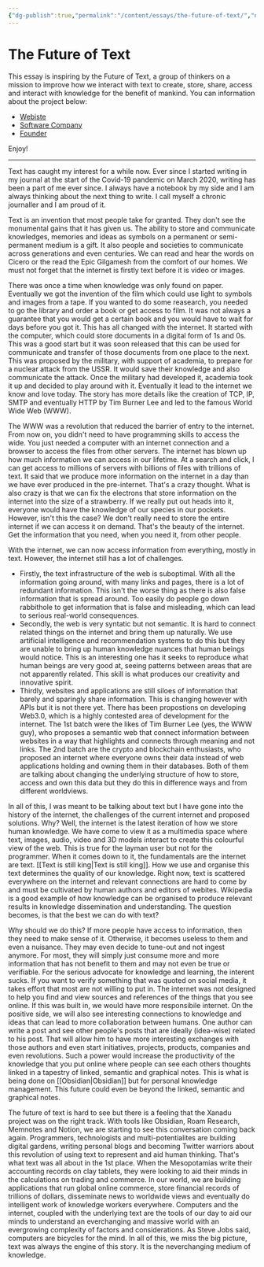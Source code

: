 ```yaml
---
{"dg-publish":true,"permalink":"/content/essays/the-future-of-text/","noteIcon":""}
---
```


# The Future of Text

This essay is inspiring by the Future of Text, a group of thinkers on a mission to improve how we interact with text to create, store, share, access and interact with knowledge for the benefit of mankind. You can information about the project below:

- [Webiste](https://thefutureoftext.org/)
- [Software Company](https://www.augmentedtext.info/)
- [Founder](https://frodehegland.com/) 

Enjoy!

---
Text has caught my interest for a while now. Ever since I started writing in my journal at the start of the Covid-19 pandemic on March 2020, writing has been a part of me ever since. I always have a notebook by my side and I am always thinking about the next thing to write. I call myself a chronic journaller and I am proud of it.

Text is an invention that most people take for granted. They don't see the monumental gains that it has given us. The ability to store and communicate knowledges, memories and ideas as symbols on a permanent or semi-permanent medium is a gift. It also people and societies to communicate across generations and even centuries. We can read and hear the words on Cicero or the read the Epic Gilgamesh from the comfort of our homes. We must not forget that the internet is firstly text before it is video or images.

There was once a time when knowledge was only found on paper. Eventually we got the invention of the film which could use light to symbols and images from a tape. If you wanted to do some reasearch, you needed to go the library and order a book or get access to film. It was not always a guarantee that you would get a certain book and you would have to wait for days before you got it. This has all changed with the internet. It started with the computer, which could store documents in a digital form of 1s and 0s. This was a good start but it was soon released that this can be used for communicate and transfer of those documents from one place to the next. This was proposed by the military, with support of academia, to prepare for a nuclear attack from the USSR. It would save their knowledge and also communicate the attack. Once the military had developed it, academia took it up and decided to play around with it. Eventually it lead to the internet we know and love today. The story has more details like the creation of TCP, IP, SMTP and eventually HTTP by Tim Burner Lee and led to the famous World Wide Web (WWW).

The WWW was a revolution that reduced the barrier of entry to the internet. From now on, you didn't need to have programming skills to access the wide. You just needed a computer with an internet connection and a browser to access the files from other servers. The internet has blown up how much information we can access in our lifetime. At a search and click, I can get access to millions of servers with billions of files with trillions of text. It said that we produce more information on the internet in a day than we have ever produced in the pre-internet. That's a crazy thought. What is also crazy is that we can fix the electrons that store information on the internet into the size of a strawberry. If we really put out heads into it, everyone would have the knowledge of our species in our pockets. However, isn't this the case? We don't really need to store the entire internet if we can access it on demand. That's the beauty of the internet. Get the information that you need, when you need it, from other people.

With the internet, we can now access information from everything, mostly in text. However, the internet still has a lot of challenges. 
- Firstly, the text infrastructure of the web is suboptimal. With all the information going around, with many links and pages, there is a lot of redundant information. This isn't the worse thing as there is also false information that is spread around. Too easily do people go down rabbithole to get information that is false and misleading, which can lead to serious real-world consequences.
- Secondly, the web is very syntatic but not semantic. It is hard to connect related things on the internet and bring them up naturally. We use artificial intelligence and recommendation systems to do this but they are unable to bring up human knowledge nuances that human beings would notice. This is an interesting one has it seeks to reproduce what human beings are very good at, seeing patterns between areas that are not apparently related. This skill is what produces our creativity and innovative spirit. 
- Thirdly, websites and applications are still siloes of information that barely and sparingly share information. This is changing however with APIs but it is not there yet. There has been propostions on developing Web3.0, which is a highly contested area of development for the internet. The 1st batch were the likes of Tim Burner Lee (yes, the WWW guy), who proposes a semantic web that connect information between websites in a way that highlights and connects through meaning and not links. The 2nd batch are the crypto and blockchain enthusiasts, who proposed an internet where everyone owns their data instead of web applications holding and owning them in their databases. Both of them are talking about changing the underlying structure of how to store, access and own this data but they do this in difference ways and from different worldviews.

In all of this, I was meant to be talking about text but I have gone into the history of the internet, the challenges of the current internet and proposed solutions. Why? Well, the internet is the latest iteration of how we store human knowledge. We have come to view it as a multimedia space where text, images, audio, video and 3D models interact to create this colourful view of the web. This is true for the layman user but not for the programmer. When it comes down to it, the fundamentals are the internet are text. [[Text is still king\|Text is still king]]. How we use and organise this text determines the quality of our knowledge. Right now, text is scattered everywhere on the internet and relevant connections are hard to come by and must be cultivated by human authors and editors of webites. Wikipedia is a good example of how knowledge can be organised to produce relevant results in knowledge dissemination and understanding. The question becomes, is that the best we can do with text?

Why should we do this? If more people have access to information, then they need to make sense of it. Otherwise, it becomes useless to them and even a nuisance. They may even decide to tune-out and not ingest anymore. For most, they will simply just consume more and more information that has not benefit to them and may not even be true or verifiable. For the serious advocate for knowledge and learning, the interent sucks. If you want to verify something that was quoted on social media, it takes effort that most are not willing to put in. The internet was not designed to help you find and view sources and references of the things that you see online. If this was built in, we would have more responsibile internet. On the positive side, we will also see interesting connections to knowledge and ideas that can lead to more collaboration between humans. One author can write a post and see other people's posts that are ideally (idea-wise) related to his post. That will allow him to have more interesting exchanges with those authors and even start initiatives, projects, products, companies and even revolutions. Such a power would increase the productivity of the knowledge that you put online where people can see each others thoughts linked in a tapestry of linked, semantic and graphical notes. This is what is being done on [[Obsidian\|Obsidian]] but for personal knowledge management. This future could even be beyond the linked, semantic and graphical notes.

The future of text is hard to see but there is a feeling that the Xanadu project was on the right track. With tools like Obsidian, Roam Research, Memnotes and Notion, we are starting to see this conversation coming back again. Programmers, technologists and multi-potentialites are building digital gardens, writing personal blogs and becoming Twitter warriors about this revolution of using text to represent and aid human thinking. That's what text was all about in the 1st place. When the Mesopotamias write their accounting records on clay tablets, they were looking to aid their minds in the calculations on trading and commerce. In our world, we are building applications that run global online commerce, store financial records of trillions of dollars, disseminate news to worldwide views and eventually do intelligent work of knowledge workers everywhere. Computers and the internet, coupled with the underlying text are the tools of our day to aid our minds to understand an everchanging and massive world with an evergrowing complexity of factors and considerations. As Steve Jobs said, computers are bicycles for the mind. In all of this, we miss the big picture, text was always the engine of this story. It is the neverchanging medium of knowledge.
